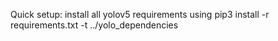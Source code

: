 Quick setup: install all yolov5 requirements using pip3 install -r requirements.txt -t ../yolo_dependencies
